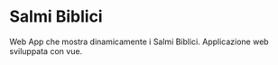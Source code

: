 # Salmi Biblici

Web App che mostra dinamicamente i Salmi Biblici. Applicazione web sviluppata con vue. 
